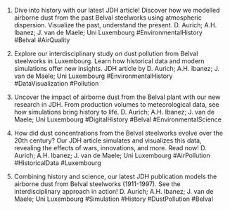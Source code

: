 1. Dive into history with our latest JDH article! Discover how we modelled airborne dust from the past Belval steelworks using atmospheric dispersion. Visualize the past, understand the present. D. Aurich; A.H. Ibanez; J. van de Maele; Uni Luxembourg #EnvironmentalHistory #Belval #AirQuality
 
2. Explore our interdisciplinary study on dust pollution from Belval steelworks in Luxembourg. Learn how historical data and modern simulations offer new insights. JDH article by D. Aurich; A.H. Ibanez; J. van de Maele; Uni Luxembourg #EnvironmentalHistory #DataVisualization #Pollution
 
3. Uncover the impact of airborne dust from the Belval plant with our new research in JDH. From production volumes to meteorological data, see how simulations bring history to life. D. Aurich; A.H. Ibanez; J. van de Maele; Uni Luxembourg #DigitalHistory #Belval #EnvironmentalScience 
 
4. How did dust concentrations from the Belval steelworks evolve over the 20th century? Our JDH article simulates and visualizes this data, revealing the effects of wars, innovations, and more. Read now! D. Aurich; A.H. Ibanez; J. van de Maele; Uni Luxembourg #AirPollution #HistoricalData #Luxembourg
 
5. Combining history and science, our latest JDH publication models the airborne dust from Belval steelworks (1911-1997). See the interdisciplinary approach in action! D. Aurich; A.H. Ibanez; J. van de Maele; Uni Luxembourg #Simulation #History #DustPollution #Belval
